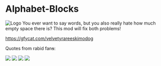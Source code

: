 # Alphabet-Blocks

![Logo](https://i.imgur.com/iBupIBj.png)
You ever want to say words, but you also really hate how much empty space there is? This mod will fix both problems!

https://gfycat.com/velvetyrareeskimodog


Quotes from rabid fan~~s~~:

![](https://i.imgur.com/Rt5KNgj.png)
![](https://i.imgur.com/zyxyunZ.png)
![](https://i.imgur.com/9WrDMc0.png)
![](https://i.imgur.com/0teyFi2.png)
